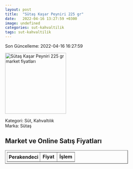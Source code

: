 ```yaml
---
layout: post
title:  "Sütaş Kaşar Peyniri 225 gr"
date:   2022-04-16 13:27:59 +0300
image: undefined
categories: sut-kahvaltilik
tags: sut-kahvaltilik
---
```


Son Güncelleme: 2022-04-16 16:27:59

<img src="undefined" width="200" alt="Sütaş Kaşar Peyniri 225 gr market fiyatları" />

Kategori: Süt, Kahvaltılık
<br />
Marka: Sütaş

<h2>Market ve Online Satış Fiyatları</h2>

<table border="1" style="padding: 5px;width:80%;">
  <tr>
    <td style="padding: 5px;"><strong>Perakendeci</strong></td>
    <td><strong>Fiyat</strong></td>
    <td><strong>İşlem</strong></td>
  </tr>
  
</table>
